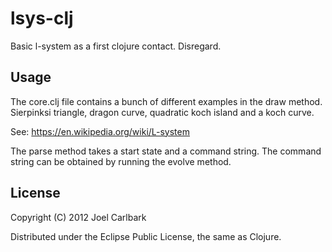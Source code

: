 lsys-clj
========
Basic l-system as a first clojure contact. Disregard.

## Usage

The core.clj file contains a bunch of different examples in the draw method.
Sierpinksi triangle, dragon curve, quadratic koch island and a koch curve.

See: https://en.wikipedia.org/wiki/L-system

The parse method takes a start state and a command string. The command string
can be obtained by running the evolve method.

## License

Copyright (C) 2012 Joel Carlbark

Distributed under the Eclipse Public License, the same as Clojure.
